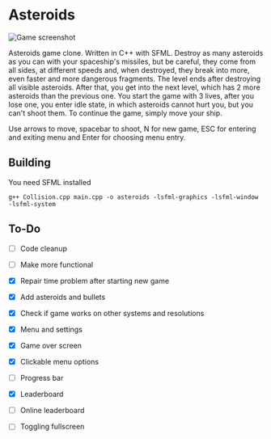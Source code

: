 # Asteroids

![Game screenshot](https://maciej.ml/projects/Asteroids/Asteroids.png)

Asteroids game clone. Written in C++ with SFML.
Destroy as many asteroids as you can with your spaceship's missiles, but be careful, they come from all sides, at different speeds and, when destroyed, they break into more, even faster and more dangerous fragments.
The level ends after destroying all visible asteroids. After that, you get into the next level, which has 2 more asteroids than the previous one.
You start the game with 3 lives, after you lose one, you enter idle state, in which asteroids cannot hurt you, but you can't shoot them. To continue the game, simply move your ship.

Use arrows to move, spacebar to shoot, N for new game, ESC for entering and exiting menu and Enter for choosing menu entry.

## Building
You need SFML installed
````shell
g++ Collision.cpp main.cpp -o asteroids -lsfml-graphics -lsfml-window -lsfml-system
````
## To-Do
* [ ] Code cleanup
* [ ] Make more functional
* [x] Repair time problem after starting new game
* [x] Add asteroids and bullets
* [x] Check if game works on other systems and resolutions
* [x] Menu and settings
* [x] Game over screen
* [x] Clickable menu options
* [ ] Progress bar
* [x] Leaderboard
* [ ] Online leaderboard
* [ ] Toggling fullscreen

